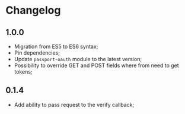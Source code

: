 # Changelog

## 1.0.0

- Migration from ES5 to ES6 syntax;
- Pin dependencies;
- Update `passport-oauth` module to the latest version;
- Possibility to override GET and POST fields where from need to get tokens;

## 0.1.4

- Add ability to pass request to the verify callback;

